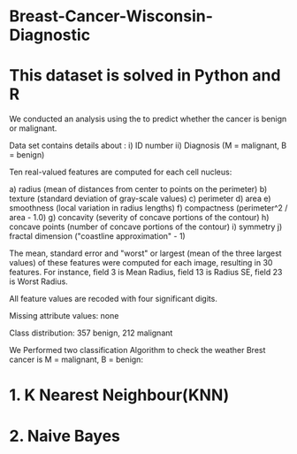 # Breast-Cancer-Wisconsin-Diagnostic

# This dataset is solved in Python and R

We conducted an analysis using the to predict whether the cancer is benign or malignant.

Data set contains details about : i) ID number ii) Diagnosis (M = malignant, B = benign)

Ten real-valued features are computed for each cell nucleus:

a) radius (mean of distances from center to points on the perimeter) 
b) texture (standard deviation of gray-scale values) 
c) perimeter 
d) area 
e) smoothness (local variation in radius lengths) 
f) compactness (perimeter^2 / area - 1.0) 
g) concavity (severity of concave portions of the contour) 
h) concave points (number of concave portions of the contour) 
i) symmetry 
j) fractal dimension ("coastline approximation" - 1)

The mean, standard error and "worst" or largest (mean of the three largest values) of these features were computed for each image, resulting in 30 features. For instance, field 3 is Mean Radius, field 13 is Radius SE, field 23 is Worst Radius.

All feature values are recoded with four significant digits.

Missing attribute values: none

Class distribution: 357 benign, 212 malignant

We Performed two classification Algorithm to check the weather Brest cancer is M = malignant, B = benign:

# 1. K Nearest Neighbour(KNN)

# 2. Naive Bayes
